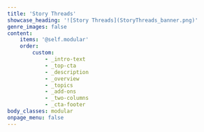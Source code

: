 ```yaml
---
title: 'Story Threads'
showcase_heading: '![Story Threads](StoryThreads_banner.png)'
genre_images: false
content:
    items: '@self.modular'
    order:
        custom:
            - _intro-text
            - _top-cta
            - _description
            - _overview
            - _topics
            - _add-ons
            - _two-columns
            - _cta-footer
body_classes: modular
onpage_menu: false
---
```


